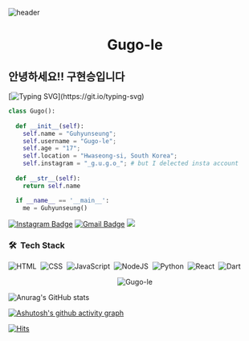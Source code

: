 ![header](https://capsule-render.vercel.app/api?type=waving&color=auto&height=300&section=header&text=Hi!%20It's%20Gugo💫&fontSize=90&animation=fadeIn&fontAlignY=38&desc=#1학년3반%20cutege&descAlignY=51&descAlign=62)


<h1 align="center">
  <b>Gugo-le</b>
</h1>

## 안녕하세요!! 구현승입니다

[![Typing SVG](https://readme-typing-svg.herokuapp.com?font=Architects+Daughter&color=7AF79A&size=30&lines=Hey!+It's+Gugo!;I'm+a+student+Developer...;I'm+also+Learning+something...?;And+I'm+a+proud+Korean;Dokdo+is+Korean+territory!!!!)](https://git.io/typing-svg)


```python
class Gugo():
    
  def __init__(self):
    self.name = "Guhyunseung";
    self.username = "Gugo-le";
    self.age = "17";
    self.location = "Hwaseong-si, South Korea";
    self.instagram = "_g.u.g.o_"; # but I delected insta account
  
  def __str__(self):
    return self.name

  if __name__ == '__main__':
    me = Guhyunseung()
```

 [![Instagram Badge](https://img.shields.io/badge/instagram-E4405F?style=flat-square&logo=instagram&logoColor=white&link=https://www.instagram.com/guhyunseung_06/)](https://www.instagram.com/_g.u.g.o_/)
  [![Gmail Badge](https://img.shields.io/badge/Gmail-d14836?style=flat-square&logo=Gmail&logoColor=white&link=mailto:guhyunseung0718@gmail.com)](mailto:guhyunseung0718@gmail.com)
  <a href="https://www.youtube.com/watch?v=dQw4w9WgXcQ"><img src="https://user-images.githubusercontent.com/73097560/115834477-dbab4500-a447-11eb-908a-139a6edaec5c.gif"></a>


  ### 🛠 &nbsp;Tech Stack

![HTML](https://img.shields.io/badge/-HTML-05122A?style=flat&logo=HTML5)&nbsp;
![CSS](https://img.shields.io/badge/-CSS-05122A?style=flat&logo=CSS3&logoColor=1572B6)&nbsp;
![JavaScript](https://img.shields.io/badge/-JavaScript-05122A?style=flat&logo=javascript)&nbsp;
![NodeJS](https://img.shields.io/badge/-nodejs-05122A?style=flat&logo=nodejs)&nbsp;
![Python](https://img.shields.io/badge/-Python-05122A?style=flat&logo=python)&nbsp;
![React](https://img.shields.io/badge/-React-05122A?style=flat&logo=react)&nbsp;
![Dart](https://img.shields.io/badge/Dart-05122A?style=flat&logo=dart)&nbsp;


<p align="center">
  <img src="http://github-readme-streak-stats.herokuapp.com?user=Gugo-le&theme=react" alt="Gugo-le" />
</p>
 
                                                                                                
![Anurag's GitHub stats](https://github-readme-stats.vercel.app/api?username=Gugo-le&show_icons=true&theme=react)

[![Ashutosh's github activity graph](https://activity-graph.herokuapp.com/graph?username=Gugo-le&theme=react)](https://github.com/ashutosh00710/github-readme-activity-graph)

[![Hits](https://hits.seeyoufarm.com/api/count/incr/badge.svg?url=https%3A%2F%2Fgithub.com%2FGugo-le&count_bg=%2379C83D&title_bg=%23555555&icon=azurepipelines.svg&icon_color=%23E7E7E7&title=_G.U.G.O_&edge_flat=false)](https://hits.seeyoufarm.com)

